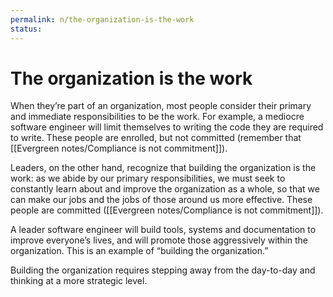 ```yaml
---
permalink: n/the-organization-is-the-work
status: 
---
```

# The organization is the work

When they’re part of an organization, most people consider their primary and immediate responsibilities to be the work. For example, a mediocre software engineer will limit themselves to writing the code they are required to write. These people are enrolled, but not committed (remember that [[Evergreen notes/Compliance is not commitment]]).

Leaders, on the other hand, recognize that building the organization is the work: as we abide by our primary responsibilities, we must seek to constantly learn about and improve the organization as a whole, so that we can make our jobs and the jobs of those around us more effective. These people are committed ([[Evergreen notes/Compliance is not commitment]]).

A leader software engineer will build tools, systems and documentation to improve everyone’s lives, and will promote those aggressively within the organization. This is an example of “building the organization.”

Building the organization requires stepping away from the day-to-day and thinking at a more strategic level.
